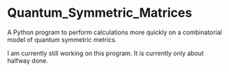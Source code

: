 # Quantum_Symmetric_Matrices
A Python program to perform calculations more quickly on a combinatorial model of quantum symmetric metrics.

I am currently still working on this program. It is currently only about halfway done.
